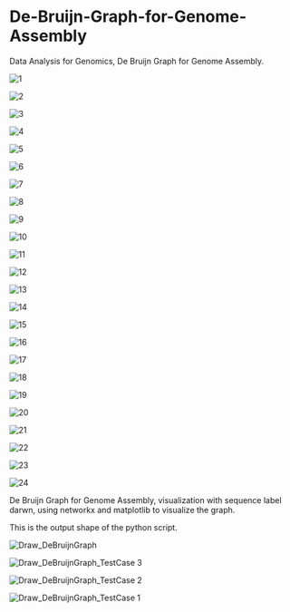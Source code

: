 # De-Bruijn-Graph-for-Genome-Assembly
Data Analysis for Genomics, De Bruijn Graph for Genome Assembly.

![1](https://github.com/Sarah-Hesham-2022/De-Bruijn-Graph-for-Genome-Assembly/assets/112272836/393bc22d-2ff5-4c19-a3d0-0fbc8545f69c)

![2](https://github.com/Sarah-Hesham-2022/De-Bruijn-Graph-for-Genome-Assembly/assets/112272836/e8922cc4-4d61-495d-8930-797442c2d2c6)

![3](https://github.com/Sarah-Hesham-2022/De-Bruijn-Graph-for-Genome-Assembly/assets/112272836/bb05bcf9-5364-4a6a-a35b-504f4a59ee08)

![4](https://github.com/Sarah-Hesham-2022/De-Bruijn-Graph-for-Genome-Assembly/assets/112272836/135a0259-d5e0-4d56-8b68-014bf992fc9c)

![5](https://github.com/Sarah-Hesham-2022/De-Bruijn-Graph-for-Genome-Assembly/assets/112272836/6421ac2b-d9b8-47e8-bcd2-3df71bc2473d)

![6](https://github.com/Sarah-Hesham-2022/De-Bruijn-Graph-for-Genome-Assembly/assets/112272836/428ce627-5b38-447d-bc91-227f4def93be)

![7](https://github.com/Sarah-Hesham-2022/De-Bruijn-Graph-for-Genome-Assembly/assets/112272836/feaa6968-3820-4f15-9a45-295d8882d3f6)

![8](https://github.com/Sarah-Hesham-2022/De-Bruijn-Graph-for-Genome-Assembly/assets/112272836/7d3cd96d-fe62-4e05-a104-9da9615168aa)

![9](https://github.com/Sarah-Hesham-2022/De-Bruijn-Graph-for-Genome-Assembly/assets/112272836/4687be3d-6e5f-485f-b32a-ccba41b0d36e)

![10](https://github.com/Sarah-Hesham-2022/De-Bruijn-Graph-for-Genome-Assembly/assets/112272836/598c8175-9de3-4e7f-bd18-70f216c9f322)

![11](https://github.com/Sarah-Hesham-2022/De-Bruijn-Graph-for-Genome-Assembly/assets/112272836/c506d362-ae94-41a7-9709-7216c061f822)

![12](https://github.com/Sarah-Hesham-2022/De-Bruijn-Graph-for-Genome-Assembly/assets/112272836/c003eb2e-cea2-435a-8015-c080411dd77f)

![13](https://github.com/Sarah-Hesham-2022/De-Bruijn-Graph-for-Genome-Assembly/assets/112272836/745270eb-d99c-4dd5-9185-ae697ff205bb)

![14](https://github.com/Sarah-Hesham-2022/De-Bruijn-Graph-for-Genome-Assembly/assets/112272836/6eab434f-fed8-481b-a7da-9a6764aaa084)

![15](https://github.com/Sarah-Hesham-2022/De-Bruijn-Graph-for-Genome-Assembly/assets/112272836/9735ee36-11f5-4c3e-805d-81b8b8722631)

![16](https://github.com/Sarah-Hesham-2022/De-Bruijn-Graph-for-Genome-Assembly/assets/112272836/38034190-46e9-4943-900a-6996d9aeb3c3)

![17](https://github.com/Sarah-Hesham-2022/De-Bruijn-Graph-for-Genome-Assembly/assets/112272836/9b84366c-3f2e-4d45-8a28-45834c387181)

![18](https://github.com/Sarah-Hesham-2022/De-Bruijn-Graph-for-Genome-Assembly/assets/112272836/d03e0671-d3a6-4bd7-918a-d460428e00c6)

![19](https://github.com/Sarah-Hesham-2022/De-Bruijn-Graph-for-Genome-Assembly/assets/112272836/6de7f1c5-fc9e-48b2-a23f-081c23f43f76)

![20](https://github.com/Sarah-Hesham-2022/De-Bruijn-Graph-for-Genome-Assembly/assets/112272836/74fcc2f9-37b1-45e3-af8c-97104ee8500c)

![21](https://github.com/Sarah-Hesham-2022/De-Bruijn-Graph-for-Genome-Assembly/assets/112272836/c1ad5f8d-52c3-407b-9810-fe431f9ebe10)

![22](https://github.com/Sarah-Hesham-2022/De-Bruijn-Graph-for-Genome-Assembly/assets/112272836/4435c54d-6452-4703-a494-b051fd8d40fd)

![23](https://github.com/Sarah-Hesham-2022/De-Bruijn-Graph-for-Genome-Assembly/assets/112272836/8f29dc07-d814-457f-b7a2-fb212660c431)

![24](https://github.com/Sarah-Hesham-2022/De-Bruijn-Graph-for-Genome-Assembly/assets/112272836/b7d3bc6d-9fba-4619-8674-7aa23e37c6a1)

De Bruijn Graph for Genome Assembly, visualization with sequence label darwn, using networkx and matplotlib to visualize the graph. 

This is the output shape of the python script.

![Draw_DeBruijnGraph](https://github.com/Sarah-Hesham-2022/De-Bruijn-Graph-for-Genome-Assembly/assets/112272836/85b152d4-43b5-4cdf-b5b9-88cbe48ebb98)

![Draw_DeBruijnGraph_TestCase 3](https://github.com/Sarah-Hesham-2022/De-Bruijn-Graph-for-Genome-Assembly/assets/112272836/40352492-dd6e-409c-b3fb-667e37aa3f2a)

![Draw_DeBruijnGraph_TestCase 2](https://github.com/Sarah-Hesham-2022/De-Bruijn-Graph-for-Genome-Assembly/assets/112272836/3ecad3a3-c544-4118-afa9-56985cef732a)

![Draw_DeBruijnGraph_TestCase 1](https://github.com/Sarah-Hesham-2022/De-Bruijn-Graph-for-Genome-Assembly/assets/112272836/dc59cecd-e1c3-4066-8a09-964c5a23ccc7)

